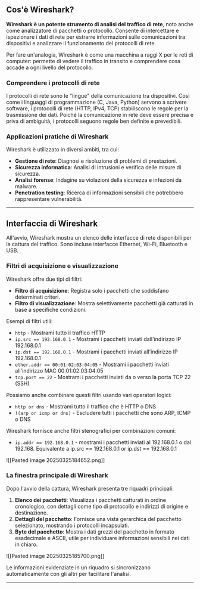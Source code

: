 ## **Cos'è Wireshark?**

**Wireshark è un potente strumento di analisi del traffico di rete**, noto anche come analizzatore di pacchetti o protocollo. Consente di intercettare e ispezionare i dati di rete per estrarre informazioni sulle comunicazioni tra dispositivi e analizzare il funzionamento dei protocolli di rete.

Per fare un'analogia, Wireshark è come una macchina a raggi X per le reti di computer: permette di vedere il traffico in transito e comprendere cosa accade a ogni livello del protocollo.

### **Comprendere i protocolli di rete**

I protocolli di rete sono le "lingue" della comunicazione tra dispositivi. Così come i linguaggi di programmazione (C, Java, Python) servono a scrivere software, i protocolli di rete (HTTP, IPv4, TCP) stabiliscono le regole per la trasmissione dei dati. Poiché la comunicazione in rete deve essere precisa e priva di ambiguità, i protocolli seguono regole ben definite e prevedibili.

### **Applicazioni pratiche di Wireshark**

Wireshark è utilizzato in diversi ambiti, tra cui:

- **Gestione di rete**: Diagnosi e risoluzione di problemi di prestazioni.
- **Sicurezza informatica**: Analisi di intrusioni e verifica delle misure di sicurezza.
- **Analisi forense**: Indagine su violazioni della sicurezza e infezioni da malware.
- **Penetration testing**: Ricerca di informazioni sensibili che potrebbero rappresentare vulnerabilità.

---

## **Interfaccia di Wireshark**

All'avvio, Wireshark mostra un elenco delle interfacce di rete disponibili per la cattura del traffico. Sono incluse interfacce Ethernet, Wi-Fi, Bluetooth e USB.

### **Filtri di acquisizione e visualizzazione**

Wireshark offre due tipi di filtri:

- **Filtro di acquisizione**: Registra solo i pacchetti che soddisfano determinati criteri.
- **Filtro di visualizzazione**: Mostra selettivamente pacchetti già catturati in base a specifiche condizioni.

Esempi di filtri utili:

- `http` - Mostrami tutto il traffico HTTP
- `ip.src == 192.168.0.1` - Mostrami i pacchetti inviati dall'indirizzo IP 192.168.0.1
- `ip.dst == 192.168.0.1` - Mostrami i pacchetti inviati all'indirizzo IP 192.168.0.1
- `ether.addr == 00:01:02:03:04:05` - Mostrami i pacchetti inviati all'indirizzo MAC 00:01:02:03:04:05
- `tcp.port == 22` - Mostrami i pacchetti inviati da o verso la porta TCP 22 (SSH)

Possiamo anche combinare questi filtri usando vari operatori logici:

- `http or dns` - Mostrami tutto il traffico che è HTTP o DNS
- `!(arp or icmp or dns)` - Escludere tutti i pacchetti che sono ARP, ICMP o DNS

Wireshark fornisce anche filtri stenografici per combinazioni comuni:

- `ip.addr == 192.168.0.1` - mostrami i pacchetti inviati al 192.168.0.1 o dal 192.168. Equivalente a ip.src == 192.168.0.1 or ip.dst == 192.168.0.1


![[Pasted image 20250325184652.png]]

### **La finestra principale di Wireshark**

Dopo l'avvio della cattura, Wireshark presenta tre riquadri principali:

1. **Elenco dei pacchetti**: Visualizza i pacchetti catturati in ordine cronologico, con dettagli come tipo di protocollo e indirizzi di origine e destinazione.
2. **Dettagli del pacchetto**: Fornisce una vista gerarchica del pacchetto selezionato, mostrando i protocolli incapsulati.
3. **Byte del pacchetto**: Mostra i dati grezzi del pacchetto in formato esadecimale e ASCII, utile per individuare informazioni sensibili nei dati in chiaro.    

![[Pasted image 20250325185700.png]]

Le informazioni evidenziate in un riquadro si sincronizzano automaticamente con gli altri per facilitare l'analisi.


---

